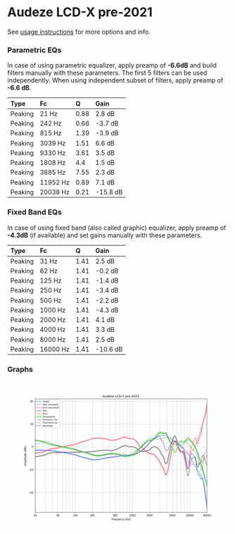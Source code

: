 # Audeze LCD-X pre-2021
See [usage instructions](https://github.com/jaakkopasanen/AutoEq#usage) for more options and info.

### Parametric EQs
In case of using parametric equalizer, apply preamp of **-6.6dB** and build filters manually
with these parameters. The first 5 filters can be used independently.
When using independent subset of filters, apply preamp of **-6.6 dB**.

| Type    | Fc       |    Q | Gain     |
|:--------|:---------|:-----|:---------|
| Peaking | 21 Hz    | 0.88 | 2.8 dB   |
| Peaking | 242 Hz   | 0.66 | -3.7 dB  |
| Peaking | 815 Hz   | 1.39 | -3.9 dB  |
| Peaking | 3039 Hz  | 1.51 | 6.6 dB   |
| Peaking | 9330 Hz  | 3.61 | 3.5 dB   |
| Peaking | 1808 Hz  | 4.4  | 1.5 dB   |
| Peaking | 3885 Hz  | 7.55 | 2.3 dB   |
| Peaking | 11952 Hz | 0.89 | 7.1 dB   |
| Peaking | 20038 Hz | 0.21 | -15.8 dB |

### Fixed Band EQs
In case of using fixed band (also called graphic) equalizer, apply preamp of **-4.3dB**
(if available) and set gains manually with these parameters.

| Type    | Fc       |    Q | Gain     |
|:--------|:---------|:-----|:---------|
| Peaking | 31 Hz    | 1.41 | 2.5 dB   |
| Peaking | 62 Hz    | 1.41 | -0.2 dB  |
| Peaking | 125 Hz   | 1.41 | -1.4 dB  |
| Peaking | 250 Hz   | 1.41 | -3.4 dB  |
| Peaking | 500 Hz   | 1.41 | -2.2 dB  |
| Peaking | 1000 Hz  | 1.41 | -4.3 dB  |
| Peaking | 2000 Hz  | 1.41 | 4.1 dB   |
| Peaking | 4000 Hz  | 1.41 | 3.3 dB   |
| Peaking | 8000 Hz  | 1.41 | 2.5 dB   |
| Peaking | 16000 Hz | 1.41 | -10.6 dB |

### Graphs
![](./Audeze%20LCD-X%20pre-2021.png)